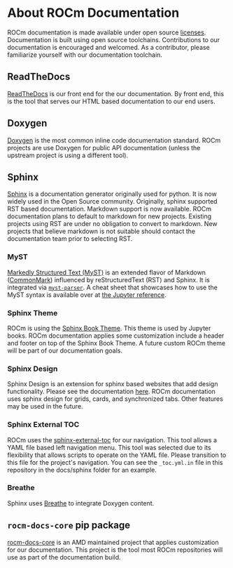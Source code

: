 # About ROCm Documentation

ROCm documentation is made available under open source [licenses](licensing.md).
Documentation is built using open source toolchains. Contributions to our
documentation is encouraged and welcomed. As a contributor, please familiarize
yourself with our documentation toolchain.

## ReadTheDocs

[ReadTheDocs](https://docs.readthedocs.io/en/stable/) is our front end for the
our documentation. By front end, this is the tool that serves our HTML based
documentation to our end users.

## Doxygen

[Doxygen](https://www.doxygen.nl/) is the most common inline code documentation
standard. ROCm projects are use Doxygen for public API documentation (unless the
upstream project is using a different tool).

## Sphinx

[Sphinx](https://www.sphinx-doc.org/en/master/) is a documentation generator
originally used for python. It is now widely used in the Open Source community.
Originally, sphinx supported RST based documentation. Markdown support is now
available. ROCm documentation plans to default to markdown for new projects.
Existing projects using RST are under no obligation to convert to markdown. New
projects that believe markdown is not suitable should contact the documentation
team prior to selecting RST.

### MyST

[Markedly Structured Text (MyST)](https://myst-tools.org/docs/spec) is an extended
flavor of Markdown ([CommonMark](https://commonmark.org/)) influenced by reStructuredText (RST) and Sphinx.
It is integrated via [`myst-parser`](https://myst-parser.readthedocs.io/en/latest/).
A cheat sheet that showcases how to use the MyST syntax is available over at [the Jupyter
reference](https://jupyterbook.org/en/stable/reference/cheatsheet.html).

### Sphinx Theme

ROCm is using the
[Sphinx Book Theme](https://sphinx-book-theme.readthedocs.io/en/latest/). This
theme is used by Jupyter books. ROCm documentation applies some customization
include a header and footer on top of the Sphinx Book Theme. A future custom
ROCm theme will be part of our documentation goals.

### Sphinx Design

Sphinx Design is an extension for sphinx based websites that add design
functionality. Please see the documentation
[here](https://sphinx-design.readthedocs.io/en/latest/index.html). ROCm
documentation uses sphinx design for grids, cards, and synchronized tabs.
Other features may be used in the future.

### Sphinx External TOC

ROCm uses the
[sphinx-external-toc](https://sphinx-external-toc.readthedocs.io/en/latest/intro.html)
for our navigation. This tool allows a YAML file based left navigation menu. This
tool was selected due to its flexibility that allows scripts to operate on the
YAML file. Please transition to this file for the project's navigation. You can
see the `_toc.yml.in` file in this repository in the docs/sphinx folder for an
example.

### Breathe

Sphinx uses [Breathe](https://www.breathe-doc.org/) to integrate Doxygen
content.

## `rocm-docs-core` pip package

[rocm-docs-core](https://github.com/RadeonOpenCompute/rocm-docs-core) is an AMD
maintained project that applies customization for our documentation. This
project is the tool most ROCm repositories will use as part of the documentation
build.
